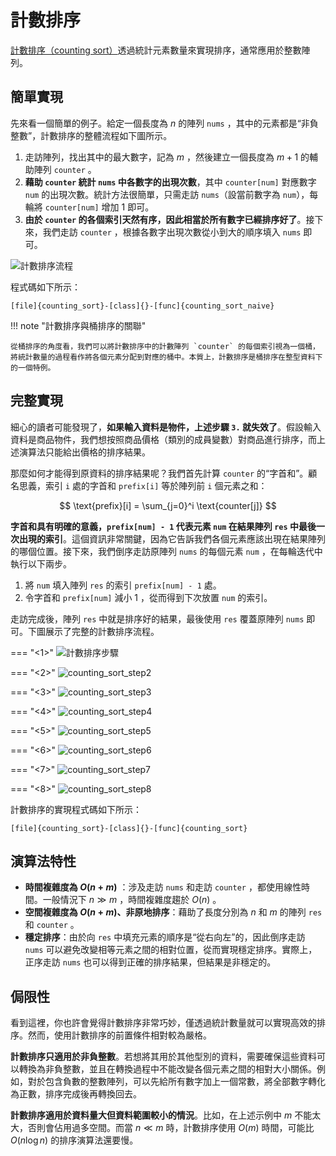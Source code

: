 # 計數排序

<u>計數排序（counting sort）</u>透過統計元素數量來實現排序，通常應用於整數陣列。

## 簡單實現

先來看一個簡單的例子。給定一個長度為 $n$ 的陣列 `nums` ，其中的元素都是“非負整數”，計數排序的整體流程如下圖所示。

1. 走訪陣列，找出其中的最大數字，記為 $m$ ，然後建立一個長度為 $m + 1$ 的輔助陣列 `counter` 。
2. **藉助 `counter` 統計 `nums` 中各數字的出現次數**，其中 `counter[num]` 對應數字 `num` 的出現次數。統計方法很簡單，只需走訪 `nums`（設當前數字為 `num`），每輪將 `counter[num]` 增加 $1$ 即可。
3. **由於 `counter` 的各個索引天然有序，因此相當於所有數字已經排序好了**。接下來，我們走訪 `counter` ，根據各數字出現次數從小到大的順序填入 `nums` 即可。

![計數排序流程](counting_sort.assets/counting_sort_overview.png)

程式碼如下所示：

```src
[file]{counting_sort}-[class]{}-[func]{counting_sort_naive}
```

!!! note "計數排序與桶排序的關聯"

    從桶排序的角度看，我們可以將計數排序中的計數陣列 `counter` 的每個索引視為一個桶，將統計數量的過程看作將各個元素分配到對應的桶中。本質上，計數排序是桶排序在整型資料下的一個特例。

## 完整實現

細心的讀者可能發現了，**如果輸入資料是物件，上述步驟 `3.` 就失效了**。假設輸入資料是商品物件，我們想按照商品價格（類別的成員變數）對商品進行排序，而上述演算法只能給出價格的排序結果。

那麼如何才能得到原資料的排序結果呢？我們首先計算 `counter` 的“字首和”。顧名思義，索引 `i` 處的字首和 `prefix[i]` 等於陣列前 `i` 個元素之和：

$$
\text{prefix}[i] = \sum_{j=0}^i \text{counter[j]}
$$

**字首和具有明確的意義，`prefix[num] - 1` 代表元素 `num` 在結果陣列 `res` 中最後一次出現的索引**。這個資訊非常關鍵，因為它告訴我們各個元素應該出現在結果陣列的哪個位置。接下來，我們倒序走訪原陣列 `nums` 的每個元素 `num` ，在每輪迭代中執行以下兩步。

1. 將 `num` 填入陣列 `res` 的索引 `prefix[num] - 1` 處。
2. 令字首和 `prefix[num]` 減小 $1$ ，從而得到下次放置 `num` 的索引。

走訪完成後，陣列 `res` 中就是排序好的結果，最後使用 `res` 覆蓋原陣列 `nums` 即可。下圖展示了完整的計數排序流程。

=== "<1>"
    ![計數排序步驟](counting_sort.assets/counting_sort_step1.png)

=== "<2>"
    ![counting_sort_step2](counting_sort.assets/counting_sort_step2.png)

=== "<3>"
    ![counting_sort_step3](counting_sort.assets/counting_sort_step3.png)

=== "<4>"
    ![counting_sort_step4](counting_sort.assets/counting_sort_step4.png)

=== "<5>"
    ![counting_sort_step5](counting_sort.assets/counting_sort_step5.png)

=== "<6>"
    ![counting_sort_step6](counting_sort.assets/counting_sort_step6.png)

=== "<7>"
    ![counting_sort_step7](counting_sort.assets/counting_sort_step7.png)

=== "<8>"
    ![counting_sort_step8](counting_sort.assets/counting_sort_step8.png)

計數排序的實現程式碼如下所示：

```src
[file]{counting_sort}-[class]{}-[func]{counting_sort}
```

## 演算法特性

- **時間複雜度為 $O(n + m)$** ：涉及走訪 `nums` 和走訪 `counter` ，都使用線性時間。一般情況下 $n \gg m$ ，時間複雜度趨於 $O(n)$ 。
- **空間複雜度為 $O(n + m)$、非原地排序**：藉助了長度分別為 $n$ 和 $m$ 的陣列 `res` 和 `counter` 。
- **穩定排序**：由於向 `res` 中填充元素的順序是“從右向左”的，因此倒序走訪 `nums` 可以避免改變相等元素之間的相對位置，從而實現穩定排序。實際上，正序走訪 `nums` 也可以得到正確的排序結果，但結果是非穩定的。

## 侷限性

看到這裡，你也許會覺得計數排序非常巧妙，僅透過統計數量就可以實現高效的排序。然而，使用計數排序的前置條件相對較為嚴格。

**計數排序只適用於非負整數**。若想將其用於其他型別的資料，需要確保這些資料可以轉換為非負整數，並且在轉換過程中不能改變各個元素之間的相對大小關係。例如，對於包含負數的整數陣列，可以先給所有數字加上一個常數，將全部數字轉化為正數，排序完成後再轉換回去。

**計數排序適用於資料量大但資料範圍較小的情況**。比如，在上述示例中 $m$ 不能太大，否則會佔用過多空間。而當 $n \ll m$ 時，計數排序使用 $O(m)$ 時間，可能比 $O(n \log n)$ 的排序演算法還要慢。
